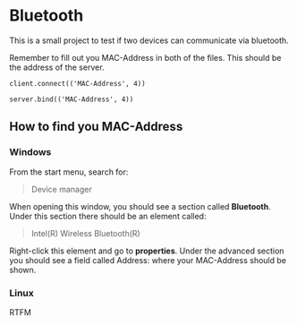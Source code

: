# Bluetooth

This is a small project to test if two devices can communicate via bluetooth. 

Remember to fill out you MAC-Address in both of the files. This should be the address of the server. 

 

    client.connect(('MAC-Address', 4))

    server.bind(('MAC-Address', 4))

## How to find you MAC-Address

### Windows

From the start menu, search for:
> Device manager

When opening this window, you should see a section called **Bluetooth**. Under this section there should be an element
called: 
> Intel(R) Wireless Bluetooth(R)

Right-click this element and go to **properties**. Under the advanced section you should see a field called Address:
where your MAC-Address should be shown.

### Linux

RTFM
